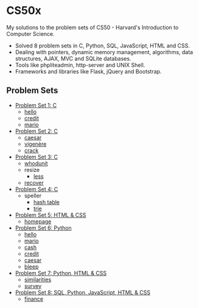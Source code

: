 # CS50x
My solutions to the problem sets of CS50 - Harvard's Introduction to Computer Science.

- Solved 8 problem sets in C, Python, SQL, JavaScript, HTML and CSS. 
- Dealing with pointers, dynamic memory management, algorithms, data structures, AJAX, MVC and SQLite databases.
- Tools like phpliteadmin, http-server and UNIX Shell.
- Frameworks and libraries like Flask, jQuery and Bootstrap.

## Problem Sets

- [Problem Set 1: C](/pset1)
  * [hello](/pset1/hello)
  * [credit](/pset1/credit)
  * [mario](/pset1/mario/more)
- [Problem Set 2: C](/pset2)
  * [caesar](/pset2/caesar)
  * [vigenère](/pset2/vigenère)
  * [crack](/pset2/crack)
- [Problem Set 3: C](/pset3)
  * [whodunit](/pset3/whodunit)
  * resize
    + [less](/pset3/resize/less)
  * [recover](/pset3/recover)
- [Problem Set 4: C](/pset4)
  * speller
    + [hash table](/pset4/speller/hash%20table)
    + [trie](/pset4/speller/trie)
- [Problem Set 5: HTML & CSS](/pset5)
  * [homepage](/pset5/homepage)
- [Problem Set 6: Python](/pset6)
  * [hello](/pset6/hello)
  * [mario](/pset6/mario)
  * [cash](/pset6/cash)
  * [credit](/pset6/credit)
  * [caesar](/pset6/caesar)
  * [bleep](/pset6/bleep)
- [Problem Set 7: Python, HTML & CSS](/pset7)
  * [similarities](/pset7/similarities)
  * [survey](/pset7/survey)
- [Problem Set 8: SQL, Python, JavaScript, HTML & CSS](/pset8)
  * [finance](/pset8/finance)